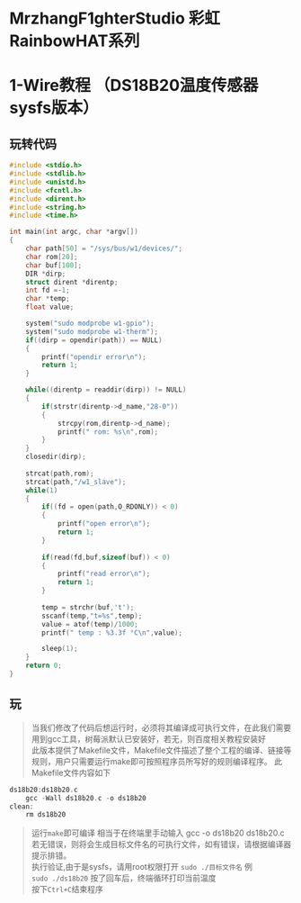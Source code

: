 # MrzhangF1ghterStudio 彩虹RainbowHAT系列
# 1-Wire教程 （DS18B20温度传感器 sysfs版本）

## 玩转代码
```C
#include <stdio.h>
#include <stdlib.h>
#include <unistd.h>
#include <fcntl.h>
#include <dirent.h>
#include <string.h>
#include <time.h>

int main(int argc, char *argv[])
{
	char path[50] = "/sys/bus/w1/devices/";
	char rom[20];
	char buf[100];
	DIR *dirp;
	struct dirent *direntp;
	int fd =-1;
	char *temp;
	float value;

	system("sudo modprobe w1-gpio");
	system("sudo modprobe w1-therm");
	if((dirp = opendir(path)) == NULL)
	{
		printf("opendir error\n");
		return 1;
	}

	while((direntp = readdir(dirp)) != NULL)
	{
		if(strstr(direntp->d_name,"28-0"))
		{
			strcpy(rom,direntp->d_name);
			printf(" rom: %s\n",rom);
		}
	}
	closedir(dirp);
	
	strcat(path,rom);
	strcat(path,"/w1_slave");
	while(1)
	{
		if((fd = open(path,O_RDONLY)) < 0)
		{
			printf("open error\n");
			return 1;
		}
	
		if(read(fd,buf,sizeof(buf)) < 0)
		{
			printf("read error\n");
			return 1;
		}	
		
		temp = strchr(buf,'t');
		sscanf(temp,"t=%s",temp);
		value = atof(temp)/1000;
		printf(" temp : %3.3f °C\n",value);

		sleep(1);
	}
	return 0;
}
```
## 玩
> 当我们修改了代码后想运行时，必须将其编译成可执行文件，在此我们需要用到gcc工具，树莓派默认已安装好，若无，则百度相关教程安装好<br>
> 此版本提供了Makefile文件，Makefile文件描述了整个工程的编译、链接等规则，用户只需要运行make即可按照程序员所写好的规则编译程序。
> 此Makefile文件内容如下
```C
ds18b20:ds18b20.c
	gcc -Wall ds18b20.c -o ds18b20
clean:
	rm ds18b20
```
> 运行`make`即可编译
> 相当于在终端里手动输入 gcc -o ds18b20 ds18b20.c 
> 若无错误，则将会生成目标文件名的可执行文件，如有错误，请根据编译器提示排错。<br>
> 执行验证,由于是sysfs，请用root权限打开
> `sudo ./目标文件名`
> 例<br>
> `sudo ./ds18b20`
> 按了回车后，终端循环打印当前温度<br>
> 按下`Ctrl+C`结束程序<br>

